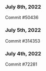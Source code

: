 ### July 8th, 2022

Commit #50436

### July 5th, 2022

Commit #314353


### July 4th, 2022

Commit #72281
